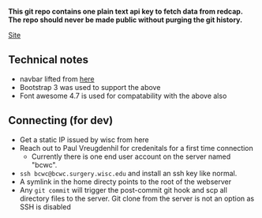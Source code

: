 **This git repo contains one plain text api key to fetch data from redcap. The repo should never be made public without purging the git history.**

[Site](https://bcwc.surgery.wisc.edu/)

## Technical notes

* navbar lifted from [here](https://codepen.io/j_holtslander/pen/XmpMEp) 
* Bootstrap 3 was used to support the above
* Font awesome 4.7 is used for compatability with the above also

## Connecting (for dev)

* Get a static IP issued by wisc from here
* Reach out to Paul Vreugdenhil for credenitals for a first time connection
  * Currently there is one end user account on the server named "bcwc".
* `ssh bcwc@bcwc.surgery.wisc.edu` and install an ssh key like normal. 
* A symlink in the home directy points to the root of the webserver
* Any `git commit` will trigger the post-commit git hook and scp all directory files to the server. Git clone from the server is not an option as SSH is disabled
